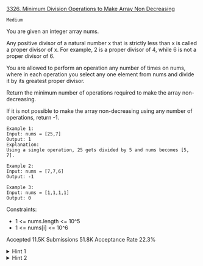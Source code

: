 [3326. Minimum Division Operations to Make Array Non Decreasing](https://leetcode.com/problems/minimum-division-operations-to-make-array-non-decreasing/)

`Medium`

You are given an integer array nums.

Any positive divisor of a natural number x that is strictly less than x is called a proper divisor of x. For example, 2 is a proper divisor of 4, while 6 is not a proper divisor of 6.

You are allowed to perform an operation any number of times on nums, where in each operation you select any one element from nums and divide it by its greatest proper divisor.

Return the minimum number of operations required to make the array non-decreasing.

If it is not possible to make the array non-decreasing using any number of operations, return -1.

```
Example 1:
Input: nums = [25,7]
Output: 1
Explanation:
Using a single operation, 25 gets divided by 5 and nums becomes [5, 7].

Example 2:
Input: nums = [7,7,6]
Output: -1

Example 3:
Input: nums = [1,1,1,1]
Output: 0
```

Constraints:

- 1 <= nums.length <= 10^5
- 1 <= nums[i] <= 10^6

Accepted
11.5K
Submissions
51.8K
Acceptance Rate
22.3%

<details>
<summary>Hint 1</summary>

Iterate backward from the last index.

</details>

<details>
<summary>Hint 2</summary>

Each number can be divided by its largest proper divisor to yield its smallest prime divisor.

</details>